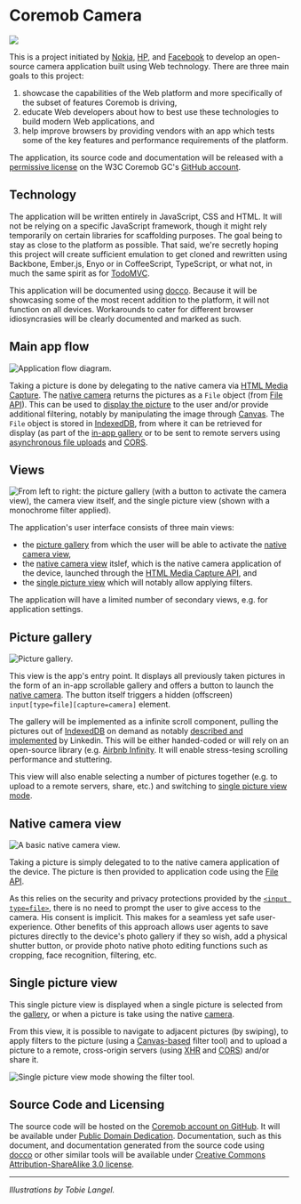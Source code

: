 Coremob Camera
==============

![](https://raw.github.com/coremob/camera/master/img/2012-10-09_15.39.25-compressed.jpg)

This is a project initiated by [Nokia](http://www.nokia.com/), [HP](http://www.hp.com/), and [Facebook](http://www.facebook.com/) to develop an open-source camera application built using Web technology. There are three main goals to this project:

1.  showcase the capabilities of the Web platform and more specifically of the subset of features Coremob is driving,
2.  educate Web developers about how to best use these technologies to build modern Web applications, and 
3.  help improve browsers by providing vendors with an app which tests some of the key features and performance requirements of the platform.

The application, its source code and documentation will be released with a [permissive license](#source-code-and-licensing) on the W3C Coremob GC's [GitHub account](http://github.com/coremob/).

Technology
----------

The application will be written entirely in JavaScript, CSS and HTML. It will not be relying on a specific JavaScript framework, though it might rely temporarily on certain libraries for scaffolding purposes. The goal being to stay as close to the platform as possible. That said, we're secretly hoping this project will create sufficient emulation to get cloned and rewritten using Backbone, Ember.js, Enyo or in CoffeeScript, TypeScript, or what not, in much the same spirit as for [TodoMVC](http://addyosmani.github.com/todomvc/).

This application will be documented using [docco](http://jashkenas.github.com/docco/). Because it will be showcasing some of the most recent addition to the platform, it will not function on all devices. Workarounds to cater for different browser idiosyncrasies will be clearly documented and marked as such.

Main app flow
-------------

![Application flow diagram.](https://raw.github.com/coremob/camera/master/img/2012-10-09_16.12.54-compressed.jpg)

Taking a picture is done by delegating to the native camera via [HTML Media Capture][HTMLMEDIACAPTURE]. The [native camera](#native-camera-view) returns the pictures as a `File` object (from [File API][FILE-API]). This can be used to [display the picture](#single-picture-view) to the user and/or provide additional filtering, notably by manipulating the image through [Canvas][CANVAS-2D]. The `File` object is stored in [IndexedDB][INDEXEDDB], from where it can be retrieved for display (as part of the [in-app gallery](#picture-gallery) or to be sent to remote servers using [asynchronous file uploads][XMLHTTPREQUEST] and [CORS][CORS].

Views
-----

![From left to right: the picture gallery (with a button to activate the camera view), the camera view itself, and the single picture view (shown with a monochrome filter applied).](https://raw.github.com/coremob/camera/master/img/2012-10-09_16.13.12-compressed.jpg)

The application's user interface consists of three main views:

* the [picture gallery](#picture-gallery) from which the user will be able to activate the [native camera view](#native-camera-view),
* the [native camera view](#native-camera-view) itslef, which is the native camera application of the device, launched through the [HTML Media Capture API][HTMLMEDIACAPTURE], and
* the [single picture view](#single-picture-view) which will notably allow applying filters.

The application will have a limited number of secondary views, e.g. for application settings.

Picture gallery
---------------

![Picture gallery.](https://raw.github.com/coremob/camera/master/img/2012-10-09_16.13.09-compressed.jpg)

This view is the app's entry point. It displays all previously taken pictures in the form of an in-app scrollable gallery and offers a button to launch the [native camera](#native-camera-view). The button itself triggers a hidden (offscreen) `input[type=file][capture=camera]` element.

The gallery will be implemented as a infinite scroll component, pulling the pictures out of [IndexedDB][INDEXEDDB] on demand as notably [described and implemented](http://engineering.linkedin.com/linkedin-ipad-5-techniques-smooth-infinite-scrolling-html5) by Linkedin. This will be either handed-coded or will rely on an open-source library (e.g. [Airbnb Infinity](https://github.com/airbnb/infinity). It will enable stress-tesing scrolling performance and stuttering.

This view will also enable selecting a number of pictures together (e.g. to upload to a remote servers, share, etc.) and switching to [single picture view mode](#single-picture-view).

Native camera view
------------------

![A basic native camera view.](https://raw.github.com/coremob/camera/master/img/2012-10-09_16.13.04-compressed.jpg)

Taking a picture is simply delegated to to the native camera application of the device. The picture is then provided to application code using the [File API][FILE-API].

As this relies on the security and privacy protections provided by the [`<input type=file>`](http://www.w3.org/TR/html5/states-of-the-type-attribute.html#file-upload-state-type-file), there is no need to prompt the user to give access to the camera. His consent is implicit. This makes for a seamless yet safe user-experience. Other benefits of this approach allows user agents to save pictures directly to the device's photo gallery if they so wish, add a physical shutter button, or provide photo native photo editing functions such as cropping, face recognition, filtering, etc.

Single picture view
-------------------

This single picture view is displayed when a single picture is selected from the [gallery](#picture-gallery), or when a picture is take using the native [camera](#native-camera-view).

From this view, it is possible to navigate to adjacent pictures (by swiping), to apply filters to the picture (using a [Canvas-based][CANVAS-2D] filter tool) and to upload a picture to a remote, cross-origin servers (using [XHR][XMLHTTPREQUEST] and [CORS][CORS]) and/or share it.

![Single picture view mode showing the filter tool.](https://raw.github.com/coremob/camera/master/img/2012-10-09_16.13.01-compressed.jpg)

Source Code and Licensing
-------------------------

The source code will be hosted on the [Coremob account on GitHub](http://github.com/coremob/). It will be available under [Public Domain Dedication](http://creativecommons.org/publicdomain/zero/1.0/). Documentation, such as this document, and documentation generated from the source code using [docco](http://jashkenas.github.com/docco/) or other similar tools will be available under [Creative Commons Attribution-ShareAlike 3.0 license](http://creativecommons.org/licenses/by-sa/3.0/).

***

_Illustrations by Tobie Langel._

[INDEXEDDB]: http://www.w3.org/TR/IndexedDB/
[ANIMATION-TIMING]: http://www.w3.org/TR/animation-timing/
[CANVAS-2D]: http://www.w3.org/TR/2dcontext/
[CORS]: http://www.w3.org/TR/2009/WD-cors-20090317
[CSS-ADAPTATION]: http://dev.w3.org/csswg/css-device-adapt/
[CSS21]: http://www.w3.org/TR/CSS21/
[CSS3-ANIMATIONS]: http://www.w3.org/TR/css3-animations/
[CSS3-TRANSITIONS]: http://www.w3.org/TR/css3-transitions/
[CSSOM-VIEW]: http://www.w3.org/TR/2008/WD-cssom-view-20080222
[DEVICE-ORIENTATION]: http://www.w3.org/TR/2011/WD-orientation-event-20111201/
[FILE-API]: http://www.w3.org/TR/2011/WD-FileAPI-20111020/
[FLEXBOX]: http://www.w3.org/TR/css3-flexbox/
[GEOLOCATION-API]: http://www.w3.org/TR/2008/WD-geolocation-API-20081222/
[HTML5]: http://www.w3.org/TR/html5
[HTMLMEDIACAPTURE]: http://www.w3.org/TR/html-media-capture/
[INDEXEDDB]: http://www.w3.org/TR/IndexedDB/
[QUOTA-API]: http://www.w3.org/TR/quota-api/
[SELECTORS-API2]: http://www.w3.org/TR/selectors-api2/
[SVG11]: http://www.w3.org/TR/2011/REC-SVG11-20110816/
[TOUCH-EVENTS]: http://www.w3.org/TR/touch-events
[WEBWORKERS]: http://www.w3.org/TR/2011/WD-workers-20110901/
[WOFF]: http://www.w3.org/TR/WOFF/
[XMLHTTPREQUEST]: http://www.w3.org/TR/2008/WD-XMLHttpRequest-20080415
